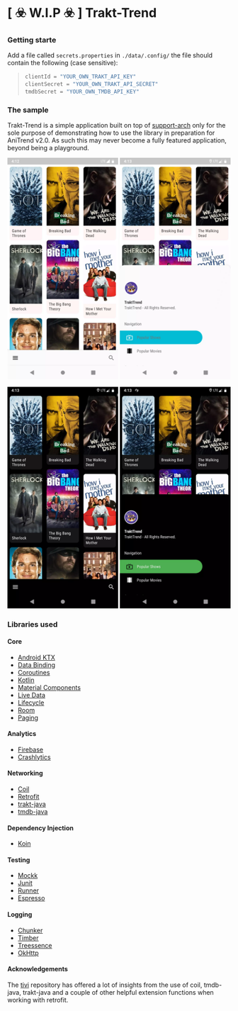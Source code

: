 # [ :biohazard: W.I.P :biohazard: ] Trakt-Trend

### Getting starte

Add a file called `secrets.properties` in `./data/.config/` the file should contain the following (case sensitive):

> ```gradle
> clientId = "YOUR_OWN_TRAKT_API_KEY"
> clientSecret = "YOUR_OWN_TRAKT_API_SECRET"
> tmdbSecret = "YOUR_OWN_TMDB_API_KEY"
> ```

### The sample

Trakt-Trend is a simple application built on top of [support-arch](https://github.com/AniTrend/support-arch) only for the sole purpose
of demonstrating how to use the library in preparation for AniTrend v2.0. As such this may never become a fully featured application,
beyond being a playground.

<img src="./screenshots/Screenshot_1589033578.webp" width="250px" />&nbsp;<img src="./screenshots/Screenshot_1589033589.webp" width="250px" />

<img src="./screenshots/Screenshot_1589033594.webp" width="250px" />&nbsp;<img src="./screenshots/Screenshot_1589033600.webp" width="250px" />

### Libraries used

#### Core

- [Android KTX](https://developer.android.com/kotlin/ktx.html/)
- [Data Binding](https://developer.android.com/topic/libraries/data-binding/)
- [Coroutines](https://kotlinlang.org/docs/reference/coroutines-overview.html/)
- [Kotlin](https://kotlinlang.org/)
- [Material Components](https://material.io/develop/android/docs/getting-started/)
- [Live Data](https://developer.android.com/topic/libraries/architecture/livedata/)
- [Lifecycle](https://developer.android.com/topic/libraries/architecture/lifecycle/)
- [Room](https://developer.android.com/topic/libraries/architecture/room)
- [Paging](https://developer.android.com/topic/libraries/architecture/paging/)

#### Analytics

- [Firebase](https://firebase.google.com/)
- [Crashlytics](https://fabric.io/kits/android/crashlytics/)

#### Networking

- [Coil](https://coil-kt.github.io/coil/)
- [Retrofit](https://square.github.io/retrofit/)
- [trakt-java](https://github.com/JakeWharton/trakt-java)
- [tmdb-java](https://github.com/UweTrottmann/tmdb-java)


#### Dependency Injection

- [Koin](https://insert-koin.io/)

#### Testing

- [Mockk](https://mockk.io/)
- [Junit](https://developer.android.com/training/testing/junit-rules/)
- [Runner](https://developer.android.com/training/testing/junit-runner.html/)
- [Espresso](https://developer.android.com/training/testing/espresso/index.html/)

#### Logging

- [Chunker](https://github.com/ChuckerTeam/chucker)
- [Timber](https://github.com/JakeWharton/timber/)
- [Treessence](https://github.com/bastienpaulfr/Treessence)
- [OkHttp](https://square.github.io/okhttp/)

#### Acknowledgements

The [tivi](https://github.com/chrisbanes/tivi) repository has offered a lot of insights from the use
of coil, tmdb-java, trakt-java and a couple of other helpful extension functions when working with retrofit.
